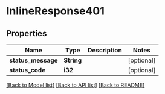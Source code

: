 # InlineResponse401

## Properties

Name | Type | Description | Notes
------------ | ------------- | ------------- | -------------
**status_message** | **String** |  | [optional] 
**status_code** | **i32** |  | [optional] 

[[Back to Model list]](../README.md#documentation-for-models) [[Back to API list]](../README.md#documentation-for-api-endpoints) [[Back to README]](../README.md)

